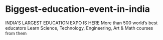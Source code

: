 # Biggest-education-event-in-india
INDIA'S LARGEST EDUCATION EXPO IS HERE More than 500 world’s best educators Learn Science, Technology, Engineering, Art &amp; Math courses from them
